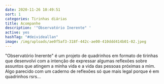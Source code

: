 ```yaml
---
date: 2020-11-26 10:49:51
sort: 1
categories: Tirinhas diárias
title: Acompanhe
description: '"Observatório Inerente" '
active: yes
hashTag: "#deivideallan"
image: /img/uploads/ae0f5af3-318f-442c-ae00-410ddd414b01-02.jpeg
---
```

"Observatório Inerente" é um projeto de quadrinhos em formato de tirinhas que desenvolvi com a intenção de expressar algumas reflexões sobre assuntos que atingem a minha vida e a vida das pessoas próximas a mim. Algo parecido com um caderno de reflexões só que mais legal porque é em quadrinhos rsrs...
